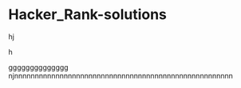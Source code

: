  # Hacker_Rank-solutions
hj

h

gggggggggggggg
njnnnnnnnnnnnnnnnnnnnnnnnnnnnnnnnnnnnnnnnnnnnnnnnnnnnnn
